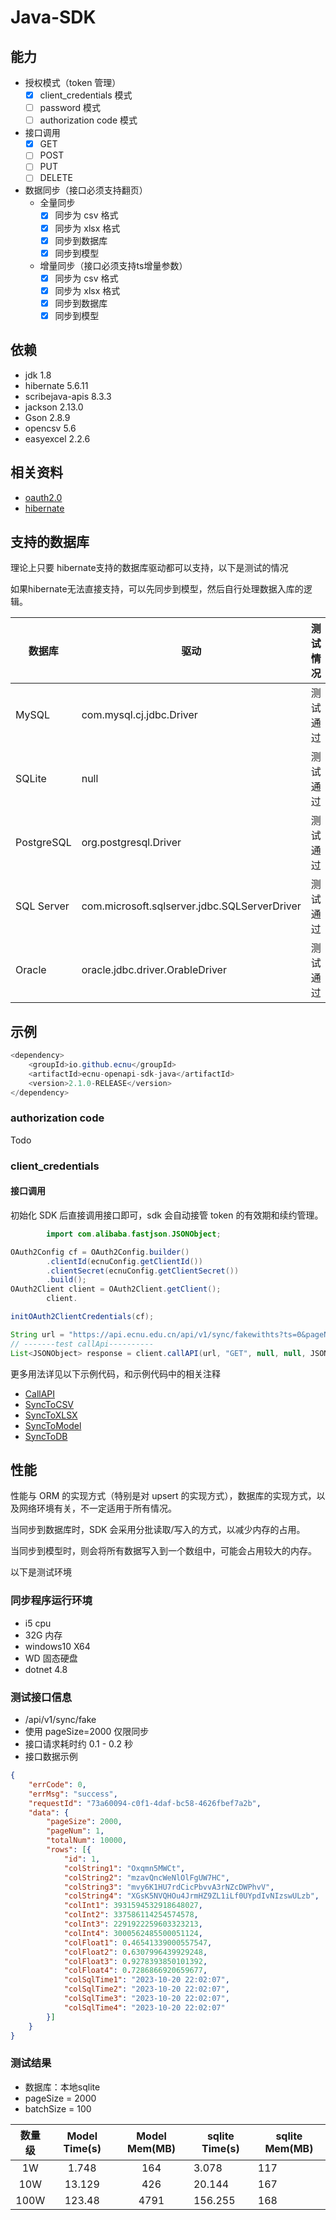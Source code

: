 # Java-SDK

## 能力
- 授权模式（token 管理）
    - [x] client_credentials 模式
    - [ ] password 模式
    - [ ] authorization code 模式
- 接口调用
    - [x] GET
    - [ ] POST
    - [ ] PUT
    - [ ] DELETE
- 数据同步（接口必须支持翻页）
    - 全量同步
        - [x] 同步为 csv 格式
        - [x] 同步为 xlsx 格式
        - [x] 同步到数据库
        - [x] 同步到模型
    - 增量同步（接口必须支持ts增量参数）
        - [x] 同步为 csv 格式
        - [x] 同步为 xlsx 格式
        - [x] 同步到数据库
        - [x] 同步到模型

## 依赖
- jdk 1.8
- hibernate 5.6.11
- scribejava-apis 8.3.3
- jackson 2.13.0
- Gson 2.8.9
- opencsv 5.6
- easyexcel 2.2.6

## 相关资料
- [oauth2.0](https://oauth.net/2/)
- [hibernate](https://hibernate.org/)

## 支持的数据库
理论上只要 hibernate支持的数据库驱动都可以支持，以下是测试的情况

如果hibernate无法直接支持，可以先同步到模型，然后自行处理数据入库的逻辑。

| 数据库        | 驱动                                           | 测试情况 |
|------------|----------------------------------------------| --- |
| MySQL      | com.mysql.cj.jdbc.Driver                     | 测试通过 |
| SQLite     | null                                         | 测试通过 |
| PostgreSQL | org.postgresql.Driver                        | 测试通过 |
| SQL Server | com.microsoft.sqlserver.jdbc.SQLServerDriver | 测试通过 |
| Oracle     | oracle.jdbc.driver.OrableDriver              | 测试通过 |

## 示例

```java
<dependency>
    <groupId>io.github.ecnu</groupId>
    <artifactId>ecnu-openapi-sdk-java</artifactId>
    <version>2.1.0-RELEASE</version>
</dependency>
```

### authorization code

Todo

### client_credentials
#### 接口调用
初始化 SDK 后直接调用接口即可，sdk 会自动接管 token 的有效期和续约管理。

```java
        import com.alibaba.fastjson.JSONObject;

OAuth2Config cf = OAuth2Config.builder()
        .clientId(ecnuConfig.getClientId())
        .clientSecret(ecnuConfig.getClientSecret())
        .build();
OAuth2Client client = OAuth2Client.getClient();
        client.

initOAuth2ClientCredentials(cf);

String url = "https://api.ecnu.edu.cn/api/v1/sync/fakewithts?ts=0&pageNum=1&pageSize=1";
// -------test callApi----------
List<JSONObject> response = client.callAPI(url, "GET", null, null, JSONObject.class);
```

更多用法详见以下示例代码，和示例代码中的相关注释

- [CallAPI](src/main/java/com/ecnu/example/CallAPIExample.java)
- [SyncToCSV](src/main/java/com/ecnu/example/SyncToCSVExample.java)
- [SyncToXLSX](src/main/java/com/ecnu/example/SyncToXLSXExample.java)
- [SyncToModel](src/main/java/com/ecnu/example/SyncToModelExample.java)
- [SyncToDB](src/main/java/com/ecnu/example/SyncToDBExample.java)


## 性能

性能与 ORM 的实现方式（特别是对 upsert 的实现方式），数据库的实现方式，以及网络环境有关，不一定适用于所有情况。

当同步到数据库时，SDK 会采用分批读取/写入的方式，以减少内存的占用。

当同步到模型时，则会将所有数据写入到一个数组中，可能会占用较大的内存。

以下是测试环境

### 同步程序运行环境
- i5 cpu
- 32G 内存
- windows10 X64
- WD 固态硬盘
- dotnet 4.8

### 测试接口信息
- /api/v1/sync/fake
- 使用 pageSize=2000 仅限同步
- 接口请求耗时约 0.1 - 0.2 秒
- 接口数据示例

```json
{
	"errCode": 0,
	"errMsg": "success",
	"requestId": "73a60094-c0f1-4daf-bc58-4626fbef7a2b",
	"data": {
		"pageSize": 2000,
		"pageNum": 1,
		"totalNum": 10000,
		"rows": [{
			"id": 1,
			"colString1": "Oxqmn5MWCt",
			"colString2": "mzavQncWeNlOlFgUW7HC",
			"colString3": "mvy6K1HU7rdCicPbvvA3rNZcDWPhvV",
			"colString4": "XGsK5NVQHOu4JrmHZ9ZL1iLf0UYpdIvNIzswULzb",
			"colInt1": 3931594532918648027,
			"colInt2": 337586114254574578,
			"colInt3": 2291922259603323213,
			"colInt4": 3000562485500051124,
			"colFloat1": 0.46541339000557547,
			"colFloat2": 0.6307996439929248,
			"colFloat3": 0.9278393850101392,
			"colFloat4": 0.7286866920659677,
			"colSqlTime1": "2023-10-20 22:02:07",
			"colSqlTime2": "2023-10-20 22:02:07",
			"colSqlTime3": "2023-10-20 22:02:07",
			"colSqlTime4": "2023-10-20 22:02:07"
		}]
	}
}
```

### 测试结果
- 数据库：本地sqlite
- pageSize = 2000
- batchSize = 100

| 数量级 | Model Time(s) | Model Mem(MB) | sqlite  Time(s) | sqlite  Mem(MB) |
| :----: | :-----------: | :-----------: | --------------- | --------------- |
|   1W   |     1.748     |      164      | 3.078           | 117             |
|  10W   |    13.129     |      426      | 20.144          | 167             |
|  100W  |    123.48     |     4791      | 156.255         | 168             |

